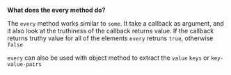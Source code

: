**What does the every method do?**  

The `every` method works similar to `some`. It take a callback as argument, and it also look at the truthiness of the callback returns value. If the callback returns truthy value for all of the elements `every` retruns `true`, otherwise `false`


`every` can also be used with object method to extract the `value` `keys` or `key-value-pairs`